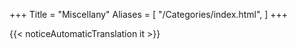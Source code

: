 +++
Title = "Miscellany"
Aliases = [
  "/Categories/index.html",
]
+++

{{< noticeAutomaticTranslation it >}}

